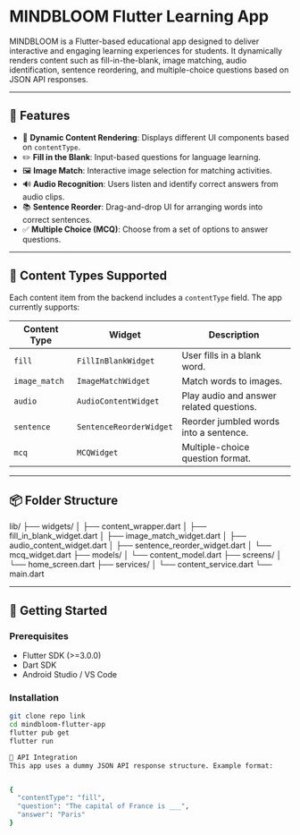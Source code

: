 # MINDBLOOM Flutter Learning App

MINDBLOOM is a Flutter-based educational app designed to deliver interactive and engaging learning experiences for students. It dynamically renders content such as fill-in-the-blank, image matching, audio identification, sentence reordering, and multiple-choice questions based on JSON API responses.

---

## 🚀 Features

- 🎯 **Dynamic Content Rendering**: Displays different UI components based on `contentType`.
- ✏️ **Fill in the Blank**: Input-based questions for language learning.
- 🖼️ **Image Match**: Interactive image selection for matching activities.
- 🔊 **Audio Recognition**: Users listen and identify correct answers from audio clips.
- 📚 **Sentence Reorder**: Drag-and-drop UI for arranging words into correct sentences.
- ✅ **Multiple Choice (MCQ)**: Choose from a set of options to answer questions.

---

## 🧩 Content Types Supported

Each content item from the backend includes a `contentType` field. The app currently supports:

| Content Type     | Widget             | Description                                  |
|------------------|--------------------|----------------------------------------------|
| `fill`           | `FillInBlankWidget`| User fills in a blank word.                  |
| `image_match`    | `ImageMatchWidget` | Match words to images.                       |
| `audio`          | `AudioContentWidget`| Play audio and answer related questions.    |
| `sentence`       | `SentenceReorderWidget` | Reorder jumbled words into a sentence. |
| `mcq`            | `MCQWidget`        | Multiple-choice question format.             |

---

## 📦 Folder Structure

lib/
├── widgets/
│ ├── content_wrapper.dart
│ ├── fill_in_blank_widget.dart
│ ├── image_match_widget.dart
│ ├── audio_content_widget.dart
│ ├── sentence_reorder_widget.dart
│ └── mcq_widget.dart
├── models/
│ └── content_model.dart
├── screens/
│ └── home_screen.dart
├── services/
│ └── content_service.dart
└── main.dart


---

## 🔧 Getting Started

### Prerequisites
- Flutter SDK (>=3.0.0)
- Dart SDK
- Android Studio / VS Code

### Installation

```bash
git clone repo link
cd mindbloom-flutter-app
flutter pub get
flutter run

🔌 API Integration
This app uses a dummy JSON API response structure. Example format:


{
  "contentType": "fill",
  "question": "The capital of France is ___",
  "answer": "Paris"
}
